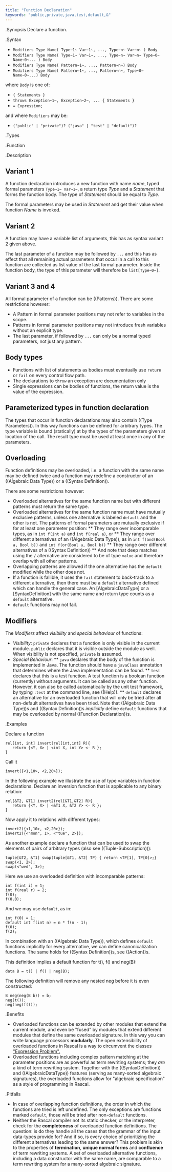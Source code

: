 ```yaml
---
title: "Function Declaration"
keywords: "public,private,java,test,default,&"
---
```


.Synopsis
Declare a function.

.Syntax

*  `Modifiers Type Name( Type~1~ Var~1~, ..., Type~n~ Var~n~ ) Body`
*  `Modifiers Type Name( Type~1~ Var~1~, ..., Type~n~ Var~n~ Type~0~ Name~0~... ) Body`
*  `Modifiers Type Name( Pattern~1~, ..., Pattern~n~) Body`
*  `Modifiers Type Name( Pattern~1~, ..., Pattern~n~, Type~0~ Name~0~...) Body`


where `Body` is one of:

*  `{ Statements }`
*  `throws Exception~1~, Exception~2~, ... { Statements }`
*  `= Expression;`


and where `Modifiers` may be:

*  `("public" | "private")? ("java" | "test" | "default")?`

.Types

.Function

.Description
##  Variant 1 

A function declaration introduces a new function with name _name_, typed formal parameters `Type~1~ Var~1~`, a return type _Type_
and a _Statement_ that forms the function body.
The type of _Statement_ should be equal to _Type_.

The formal parameters may be used in _Statement_ and get their value when function _Name_ is invoked.

##  Variant 2 

A function may have a variable list of arguments, this has as syntax variant 2 given above.

The last parameter of a function may be followed by `...` and this has as effect that all remaining actual parameters
that occur in a call to this function are collected as list value of the last formal parameter. 
Inside the function body, the type of this parameter will therefore be `list[Type~0~]`.

##  Variant 3 and 4 


All formal parameter of a function can be ((Patterns)). There are some restrictions however:

*  A Pattern in formal parameter positions may not refer to variables in the scope.
*  Patterns in formal parameter positions may not introduce fresh variables without an explicit type. 
*  The last parameter, if followed by `...` can only be a normal typed parameters, not just any pattern.


##  Body types 


*  Functions with list of statements as bodies must eventually use `return` or `fail` on every control flow path. 
*  The declarations to `throw` an exception are documentation only
*  Single expressions can be bodies of functions, the return value is the value of the expression.


##  Parameterized types in function declaration 


The types that occur in function declarations may also contain ((Type Parameters)).
In this way functions can be defined for arbitrary types. The type variable is bound (statically) at by the types of the parameters given at location of the call. The result type must be used at least once in any of the parameters.

##  Overloading 

 
Function definitions may be overloaded, i.e. a function with the same name may be defined twice and 
a function may redefine a constructor of an ((Algebraic Data Type)) or a ((Syntax Definition)).

There are some restrictions however:

*  Overloaded alternatives for the same function name but with different patterns must return the same type.
*  Overloaded alternatives for the same function name must have mutually exclusive patterns, unless one alternative is labeled `default` and the other is not. The patterns of formal parameters are mutually exclusive if for at least one parameter position:
**  They range over incomparable types, as in `int f(int a)` and `int f(real a)`, or
**  They range over different alternatives of an ((Algebraic Data Type)), as in `int f(and(Bool a, Bool b))` and `int f(or(Bool a, Bool b))`
**  They range over different alternatives of a ((Syntax Definition))
**  And note that deep matches using the `/` alternative are considered to be of type `value` and therefore overlap with all other patterns.
*  Overlapping patterns are allowed if the one alternative has the `default` modified while the other does not.
*  If a function is fallible, it uses the `fail` statement to back-track to a different alternative, then there must be a `default` alternative defined which can handle the general case. An [AlgebraicDataType] or a [SyntaxDefinition] with the same name and return type counts as a `default` alternative.
*  `default` functions may not fail.


##  Modifiers 

The _Modifiers_ affect _visibility_ and _special behaviour_ of functions:

*  _Visibility_: `private` declares that a function is only visible in the current module. 
  `public` declares that it is visible outside the module as well. When visibility is not specified, `private` is assumed.
*  _Special Behaviour_:
   **  `java` declares that the body of the function is implemented in Java. The function should have a
       `javaClass` annotation that determines where the Java implementation can be found.
   **  `test` declares that this is a test function. A test function is a boolean function (currently) without arguments. 
        It can be called as any other function. However, it can also be called automatically
        by the unit test framework, by typing `:test` at the command line, see ((Help)).
   **  `default` declares an alternative for an overloaded function that will only be tried after 
        all non-default alternatives have been tried. Note that ((Algebraic Data Type))s and ((Syntax Definition))s 
        _implicitly_ define `default` functions that may be overloaded by normal ((Function Declaration))s.


.Examples

Declare a function
```rascal-shell,continue
rel[int, int] invert(rel[int,int] R){
   return {<Y, X> | <int X, int Y> <- R };
}
```
Call it
```rascal-shell,continue
invert({<1,10>, <2,20>});
```

In the following example we illustrate the use of type variables in function declarations.
Declare an inversion function that is applicable to any binary relation:
```rascal-shell
rel[&T2, &T1] invert2(rel[&T1,&T2] R){  
   return {<Y, X> | <&T1 X, &T2 Y> <- R };
}
```
Now apply it to relations with different types:
```rascal-shell,continue
invert2({<1,10>, <2,20>});
invert2({<"mon", 1>, <"tue", 2>});
```
As another example declare a function that can be used to swap the elements of pairs of arbitrary types
(also see ((Tuple-Subscription))):
```rascal-shell,continue
tuple[&T2, &T1] swap(tuple[&T1, &T2] TP) { return <TP[1], TP[0]>;}
swap(<1, 2>);
swap(<"wed", 3>);
```

Here we use an overloaded definition with incomparable patterns:

```rascal-shell
int f(int i) = 1;
int f(real r) = 2;
f(0);
f(0.0);
```

And we may use `default`, as in:

```rascal-shell
int f(0) = 1;
default int f(int n) = n * f(n - 1);
f(0);
f(2);
```

In combination with an ((Algebraic Data Type)), which defines `default` functions implicitly for every alternative, 
we can define canonicalization functions. The same holds for ((Syntax Definition))s, see ((Action))s.

This definition implies a default function for t(), f() and neg(B):

```rascal-shell,continue
data B = t() | f() | neg(B);
```

The following definition will remove any nested neg before it is even constructed:

```rascal-shell,continue
B neg(neg(B b)) = b;
neg(t());
neg(neg(f()));
```

.Benefits

* Overloaded functions can be extended by other modules that extend the current module, and even be "fused" by modules that extend different modules that define the same overloaded signature. In this way you can write language processors **modularly**. The open extensibility of overloaded functions in Rascal is a way to circumvent the classes ["Expression Problem".](https://en.wikipedia.org/wiki/Expression_problem)
* Overloaded functions including complex pattern matching at the parameter positions are as powerful as term rewriting systems; they _are_ a kind of term rewriting system. Together with the ((SyntaxDefinition)) and ((AlgebraicDataType)) features (serving as many-sorted algebraic signatures), the overloaded functions allow for "algebraic specification" as a style of programming in Rascal. 

.Pitfalls

* In case of overlapping function definitions, the order in which the functions are tried is left undefined. The only exceptions are functions marked `default`, those will be tried after non-`default` functions.
* Neither the Rascal compiler not its static checker, or the interpreter, check for the **completeness** of overloaded function definitions. The question: is do they handle all the cases that the grammar of the input data-types provide for? And if so, is every choice of prioritizing the different alternatives leading to the same answer? This problem is akin to the properties of **termination**, **unique normal forms** and **confluence** of term rewriting systems. A set of overloaded alternative functions, including a data constructor with the same name, are comparable to a term rewriting system for a many-sorted algebraic signature. 
